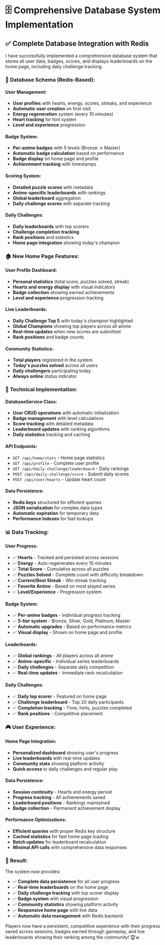 # 🗄️ Comprehensive Database System Implementation

## ✅ **Complete Database Integration with Redis**

I have successfully implemented a comprehensive database system that stores all user data, badges, scores, and displays leaderboards on the home page, including daily challenge tracking.

### 🎯 **Database Schema (Redis-Based):**

#### **User Management:**
- **User profiles** with hearts, energy, scores, streaks, and experience
- **Automatic user creation** on first visit
- **Energy regeneration** system (every 10 minutes)
- **Heart tracking** for hint system
- **Level and experience** progression

#### **Badge System:**
- **Per-anime badges** with 5 levels (Bronze → Master)
- **Automatic badge calculation** based on performance
- **Badge display** on home page and profile
- **Achievement tracking** with timestamps

#### **Scoring System:**
- **Detailed puzzle scores** with metadata
- **Anime-specific leaderboards** with rankings
- **Global leaderboard** aggregation
- **Daily challenge scores** with separate tracking

#### **Daily Challenges:**
- **Daily leaderboards** with top scorers
- **Challenge completion tracking**
- **Rank positions** and statistics
- **Home page integration** showing today's champion

### 🏠 **New Home Page Features:**

#### **User Profile Dashboard:**
- **Personal statistics** (total score, puzzles solved, streak)
- **Hearts and energy display** with visual indicators
- **Badge collection** showing earned achievements
- **Level and experience** progression tracking

#### **Live Leaderboards:**
- **Daily Challenge Top 5** with today's champion highlighted
- **Global Champions** showing top players across all anime
- **Real-time updates** when new scores are submitted
- **Rank positions** and badge counts

#### **Community Statistics:**
- **Total players** registered in the system
- **Today's puzzles solved** across all users
- **Daily challengers** participating today
- **Always online** status indicator

### 🔧 **Technical Implementation:**

#### **DatabaseService Class:**
- **User CRUD operations** with automatic initialization
- **Badge management** with level calculations
- **Score tracking** with detailed metadata
- **Leaderboard updates** with ranking algorithms
- **Daily statistics** tracking and caching

#### **API Endpoints:**
- `GET /api/home/stats` - Home page statistics
- `GET /api/profile` - Complete user profile
- `GET /api/daily-challenge/leaderboard` - Daily rankings
- `POST /api/daily-challenge/score` - Submit daily scores
- `POST /api/user/hearts` - Update heart count

#### **Data Persistence:**
- **Redis keys** structured for efficient queries
- **JSON serialization** for complex data types
- **Automatic expiration** for temporary data
- **Performance indexes** for fast lookups

### 📊 **Data Tracking:**

#### **User Progress:**
- ✅ **Hearts** - Tracked and persisted across sessions
- ✅ **Energy** - Auto-regenerates every 10 minutes
- ✅ **Total Score** - Cumulative across all puzzles
- ✅ **Puzzles Solved** - Complete count with difficulty breakdown
- ✅ **Current/Best Streak** - Win streak tracking
- ✅ **Favorite Anime** - Based on most played series
- ✅ **Level/Experience** - Progression system

#### **Badge System:**
- ✅ **Per-anime badges** - Individual progress tracking
- ✅ **5-tier system** - Bronze, Silver, Gold, Platinum, Master
- ✅ **Automatic upgrades** - Based on performance metrics
- ✅ **Visual display** - Shown on home page and profile

#### **Leaderboards:**
- ✅ **Global rankings** - All players across all anime
- ✅ **Anime-specific** - Individual series leaderboards
- ✅ **Daily challenges** - Separate daily competition
- ✅ **Real-time updates** - Immediate rank recalculation

#### **Daily Challenges:**
- ✅ **Daily top scorer** - Featured on home page
- ✅ **Challenge leaderboard** - Top 20 daily participants
- ✅ **Completion tracking** - Time, hints, puzzles completed
- ✅ **Rank positions** - Competitive placement

### 🎮 **User Experience:**

#### **Home Page Integration:**
- **Personalized dashboard** showing user's progress
- **Live leaderboards** with real-time updates
- **Community stats** showing platform activity
- **Quick access** to daily challenges and regular play

#### **Data Persistence:**
- **Session continuity** - Hearts and energy persist
- **Progress tracking** - All achievements saved
- **Leaderboard positions** - Rankings maintained
- **Badge collection** - Permanent achievement display

#### **Performance Optimizations:**
- **Efficient queries** with proper Redis key structure
- **Cached statistics** for fast home page loading
- **Batch updates** for leaderboard recalculation
- **Minimal API calls** with comprehensive data responses

### 🚀 **Result:**

The system now provides:
- ✅ **Complete data persistence** for all user progress
- ✅ **Real-time leaderboards** on the home page
- ✅ **Daily challenge tracking** with top scorer display
- ✅ **Badge system** with visual progression
- ✅ **Community statistics** showing platform activity
- ✅ **Responsive home page** with live data
- ✅ **Automatic data management** with Redis backend

Players now have a persistent, competitive experience with their progress saved across sessions, badges earned through gameplay, and live leaderboards showing their ranking among the community! 🏆📊
